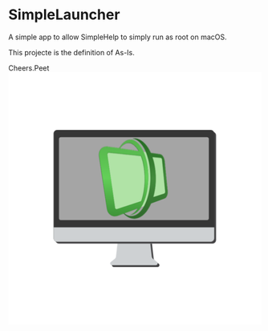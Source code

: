 # SimpleLauncher
A simple app to allow SimpleHelp to simply run as root on macOS.

This projecte is the definition of As-Is.

Cheers.Peet
![SimpleLauncher Logo](https://raw.githubusercontent.com/peetinc/SimpleLauncher/master/Code/icon/icon.png)
